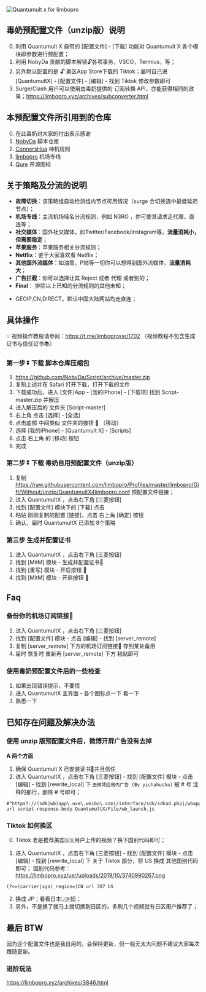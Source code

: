 ![Quantumult x for limbopro][1]

## 毒奶预配置文件（unzip版）说明

0. 利用 Quantumult X 自带的 [配置文件] - [下载] 功能对 Quantumult X 各个模块即参数进行预配置；
1. 利用 NobyDa 贡献的脚本解锁🔓各项事务，VSCO，Termius，等；
2. 另外默认配置的是 🔓 美区App Store下载的 Tiktok；届时自己进 [QuantumultX] - [配置文件] - [编辑] - 找到 Tiktok 修改参数即可 
3. Surge/Clash 用户可以使用由毒奶提供的 订阅转换 API，亦能获得相同的效果；https://limbopro.xyz/archives/subconverter.html

## 本预配置文件所引用到的仓库
0. 在此毒奶对大家的付出表示感谢
1. [NobyDa](https://github.com/NobyDa/Script/tree/master) 脚本仓库
2. [ConnersHua](https://github.com/ConnersHua/Profiles/tree/master) 神机规则
3. [limbopro](https://github.com/limbopro/Profiles/tree/master/limbopro) 机场专线
4. [Qure](https://github.com/Koolson/Qure/tree/master/IconSet) 开源图标

## 关于策略及分流的说明
- **故障切换**：该策略组自动检测组内节点可用情况（surge 会切换选中最低延迟节点）；
- **机场专线**：主流机场域名分流规则，例如 N3RO ，你可使其请求走代理，直连等；
- **社交媒体**：国外社交媒体，如Twitter/Facebook/Instagram等，**流量消耗小，但需要稳定**；
- **苹果服务**：苹果服务相关分流规则；
- **Netflix**：鉴于大家喜欢看 Netflix；
- **其他国外流媒体**：如油管，P站等一切你可以想得到国外流媒体，**流量消耗大**；
- **广告拦截**：你可以选择让其 Reject 或者 代理 或者别的；
- **Final**： 排除以上已知的分流规则的其他未知；

* GEOIP,CN,DIRECT，默认中国大陆网站均走直连；

## 具体操作
💡 视频操作教程请参阅：https://t.me/limboprossr/1702 （视频教程不包含生成证书与信任证书📚）

### 第一步 ⏬ 下载 脚本仓库压缩包
1. https://github.com/NobyDa/Script/archive/master.zip
2. 复制上述并在 Safari 打开下载，打开下载的文件
3. 下载成功后，进入 [文件]App - [我的iPhone] - [下载项] 找到  Script-master.zip 并解压
4. 进入解压后的 文件夹 [Script-master]
5. 右上角 点击 [选择] - [全选]
6. 点击底部 中间类似 文件夹的按钮 📂 （移动）
7. 选择 [我的iPhone] - [Quantumult X] - [Scripts]
8. 点击 右上角 的 [移动] 按钮
9. 完成

### 第二步 ⏬ 下载 毒奶自用预配置文件（unzip版）

1. 复制 https://raw.githubusercontent.com/limbopro/Profiles/master/limbopro/Gift/Without/unzip/QuantumultX4limbopro.conf 预配置文件链接；
2. 进入 QuantumultX ，点击右下角 [三菱按钮]
3. 找到 [配置文件] 模块下的 [下载] 点击
4. 粘贴 刚刚复制的配置 [链接]，点击 右上角 [确定] 按钮
5. 确认，届时 QuantumultX 已添加 8个策略

### 第三步 生成并配置证书
1. 进入 QuantumultX ，点击右下角 [三菱按钮]
2. 找到 [MitM] 模块 - 生成并配置证书📄
3. 找到 [重写] 模块 - 开启按钮 🔘
4. 找到 [MitM] 模块 - 开启按钮 🔘

## Faq 
### 备份你的机场订阅链接🔗
1. 进入 QuantumultX ，点击右下角 [三菱按钮]
2. 找到 [配置文件] 模块 - 点击 [编辑] - 找到 [server_remote] 
3. 复制 [server_remote] 下方的机场订阅链接🔗 存到某处备用
4. 届时 恢复时 重新再 [server_remote] 下方 粘贴即可

### 使用毒奶预配置文件后的一些检查
1. 如果出现错误提示，不要慌
2. 进入 QuantumultX 主界面 - 各个图标点一下 看一下
3. 熟悉一下

## 已知存在问题及解决办法
### 使用 unzip 版预配置文件后，微博开屏广告没有去掉
**A 两个方面**

1. 确保 Quantumult X 已安装证书📄并且信任
2. 进入 QuantumultX ，点击右下角 [三菱按钮] - 找到 [配置文件] 模块 - 点击 [编辑] - 找到 [rewrite_local] 下  `去微博应用内广告 (By yichahucha)` 被 # 号 注释的那行，删除 # 号即可；

```
#^https?://(sdk|wb)app\.uve\.weibo\.com(/interface/sdk/sdkad.php|/wbapplua/wbpullad.lua) url script-response-body QuantumultX/File/wb_launch.js
```

### Tiktok 如何换区
0. Tiktok 老是推荐美国🇺🇸用户上传的视频？换下国别代码即可；


1. 进入 QuantumultX ，点击右下角 [三菱按钮] - 找到 [配置文件] 模块 - 点击 [编辑] - 找到 [rewrite_local] 下 关于 Tiktok 部分，将 US 换成 其他国别代码即可； 国别代码参考：https://limbopro.xyz/usr/uploads/2019/10/3740990267.png

```
(?<=(carrier|sys)_region=)CN url 307 US
```

2. 换成 JP；看看日本🇯🇵妞；
2. 另外，不是换了就马上就切换到日区的，多刷几个视频就有日区用户推荐了；

## 最后 BTW
因为这个配置文件也是我自用的，会保持更新，但一般无太大问题不建议大家每次跟随更新。

### 进阶玩法
https://limbopro.xyz/archives/3846.html

[1]: https://raw.githubusercontent.com/limbopro/Profiles/master/limbopro/Gift/Without/unzip/Quantumult%20X%20for%20limbopro.jpg

